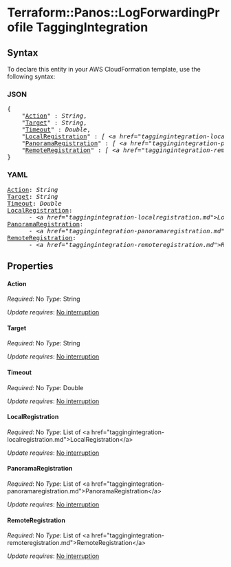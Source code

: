 # Terraform::Panos::LogForwardingProfile TaggingIntegration

## Syntax

To declare this entity in your AWS CloudFormation template, use the following syntax:

### JSON

<pre>
{
    "<a href="#action" title="Action">Action</a>" : <i>String</i>,
    "<a href="#target" title="Target">Target</a>" : <i>String</i>,
    "<a href="#timeout" title="Timeout">Timeout</a>" : <i>Double</i>,
    "<a href="#localregistration" title="LocalRegistration">LocalRegistration</a>" : <i>[ &lt;a href=&#34;taggingintegration-localregistration.md&#34;&gt;LocalRegistration&lt;/a&gt;, ... ]</i>,
    "<a href="#panoramaregistration" title="PanoramaRegistration">PanoramaRegistration</a>" : <i>[ &lt;a href=&#34;taggingintegration-panoramaregistration.md&#34;&gt;PanoramaRegistration&lt;/a&gt;, ... ]</i>,
    "<a href="#remoteregistration" title="RemoteRegistration">RemoteRegistration</a>" : <i>[ &lt;a href=&#34;taggingintegration-remoteregistration.md&#34;&gt;RemoteRegistration&lt;/a&gt;, ... ]</i>
}
</pre>

### YAML

<pre>
<a href="#action" title="Action">Action</a>: <i>String</i>
<a href="#target" title="Target">Target</a>: <i>String</i>
<a href="#timeout" title="Timeout">Timeout</a>: <i>Double</i>
<a href="#localregistration" title="LocalRegistration">LocalRegistration</a>: <i>
      - &lt;a href=&#34;taggingintegration-localregistration.md&#34;&gt;LocalRegistration&lt;/a&gt;</i>
<a href="#panoramaregistration" title="PanoramaRegistration">PanoramaRegistration</a>: <i>
      - &lt;a href=&#34;taggingintegration-panoramaregistration.md&#34;&gt;PanoramaRegistration&lt;/a&gt;</i>
<a href="#remoteregistration" title="RemoteRegistration">RemoteRegistration</a>: <i>
      - &lt;a href=&#34;taggingintegration-remoteregistration.md&#34;&gt;RemoteRegistration&lt;/a&gt;</i>
</pre>

## Properties

#### Action

_Required_: No
_Type_: String

_Update requires_: [No interruption](https://docs.aws.amazon.com/AWSCloudFormation/latest/UserGuide/using-cfn-updating-stacks-update-behaviors.html#update-no-interrupt)

#### Target

_Required_: No
_Type_: String

_Update requires_: [No interruption](https://docs.aws.amazon.com/AWSCloudFormation/latest/UserGuide/using-cfn-updating-stacks-update-behaviors.html#update-no-interrupt)

#### Timeout

_Required_: No
_Type_: Double

_Update requires_: [No interruption](https://docs.aws.amazon.com/AWSCloudFormation/latest/UserGuide/using-cfn-updating-stacks-update-behaviors.html#update-no-interrupt)

#### LocalRegistration

_Required_: No
_Type_: List of &lt;a href=&#34;taggingintegration-localregistration.md&#34;&gt;LocalRegistration&lt;/a&gt;

_Update requires_: [No interruption](https://docs.aws.amazon.com/AWSCloudFormation/latest/UserGuide/using-cfn-updating-stacks-update-behaviors.html#update-no-interrupt)

#### PanoramaRegistration

_Required_: No
_Type_: List of &lt;a href=&#34;taggingintegration-panoramaregistration.md&#34;&gt;PanoramaRegistration&lt;/a&gt;

_Update requires_: [No interruption](https://docs.aws.amazon.com/AWSCloudFormation/latest/UserGuide/using-cfn-updating-stacks-update-behaviors.html#update-no-interrupt)

#### RemoteRegistration

_Required_: No
_Type_: List of &lt;a href=&#34;taggingintegration-remoteregistration.md&#34;&gt;RemoteRegistration&lt;/a&gt;

_Update requires_: [No interruption](https://docs.aws.amazon.com/AWSCloudFormation/latest/UserGuide/using-cfn-updating-stacks-update-behaviors.html#update-no-interrupt)

